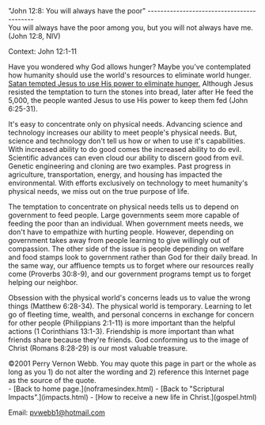  <head> <title>(PVW) John 12:8: "You will always have the poor"</title> <meta content="IE=9" http-equiv="X-UA-Compatible"></meta> <link href="css/page_style.css" rel="stylesheet" type="text/css"></link> </head><body><div class="page_style">"John 12:8: You will always have the poor"
------------------------------------------

<div class="p">You will always have the poor among you, but you will not always have me. (John 12:8, NIV)

 Context: John 12:1-11</div>Have you wondered why God allows hunger? Maybe you've contemplated how humanity should use the world's resources to eliminate world hunger. [Satan tempted Jesus to use His power to eliminate hunger.](temptation.html) Although Jesus resisted the temptation to turn the stones into bread, later after He feed the 5,000, the people wanted Jesus to use His power to keep them fed (John 6:25-31).

It's easy to concentrate only on physical needs. Advancing science and technology increases our ability to meet people's physical needs. But, science and technology don't tell us how or when to use it's capabilities. With increased ability to do good comes the increased ability to do evil. Scientific advances can even cloud our ability to discern good from evil. Genetic engineering and cloning are two examples. Past progress in agriculture, transportation, energy, and housing has impacted the environmental. With efforts exclusively on technology to meet humanity's physical needs, we miss out on the true purpose of life.

The temptation to concentrate on physical needs tells us to depend on government to feed people. Large governments seem more capable of feeding the poor than an individual. When government meets needs, we don't have to empathize with hurting people. However, depending on government takes away from people learning to give willingly out of compassion. The other side of the issue is people depending on welfare and food stamps look to government rather than God for their daily bread. In the same way, our affluence tempts us to forget where our resources really come (Proverbs 30:8-9), and our government programs tempt us to forget helping our neighbor.

Obsession with the physical world's concerns leads us to value the wrong things (Matthew 6:28-34). The physical world is temporary. Learning to let go of fleeting time, wealth, and personal concerns in exchange for concern for other people (Philippians 2:1-11) is more important than the helpful actions (1 Corinthians 13:1-3). Friendship is more important than what friends share because they're friends. God conforming us to the image of Christ (Romans 8:28-29) is our most valuable treasure.

<div class="copy">©2001 Perry Vernon Webb. You may quote this page in part or the whole as long as you
 1) do not alter the wording and
 2) reference this Internet page as the source of the quote.</div>  </div>- [Back to home page.](noframesindex.html)
- [Back to "Scriptural Impacts".](impacts.html)
- [How to receive a new life in Christ.](gospel.html)

Email: [pvwebb1@hotmail.com](mailto:pvwebb1@hotmail.com)

